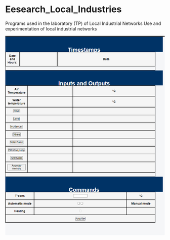 # Eesearch_Local_Industries
Programs used in the laboratory (TP) of Local Industrial Networks
Use and experimentation of local industrial networks

![alt text](https://github.com/GroverAruquipa/Eesearch_Local_Industries/blob/main/scada1.PNG)
